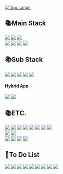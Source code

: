 
<!-- <img src="https://img.shields.io/badge/쓰고자하는_텍스트-컬러코드?style=flat-square&logo=simpleicons에서_아이콘이름&logoColor=white"/></a>&nbsp  -->
<!-- 배지 https://shields.io/ 아이콘 https://simpleicons.org/ -->
<!-- https://github.com/anuraghazra/github-readme-stats -->
[![Top Langs](https://github-readme-stats.vercel.app/api/top-langs/?username=leeduhan&layout=compact)](https://github.com/anuraghazra/github-readme-stats)

## 📚Main Stack
<div align=>
  <img src="https://img.shields.io/badge/html5-E34F26?style=for-the-badge&logo=html5&logoColor=white">
  <img src="https://img.shields.io/badge/javascript-F7DF1E?style=for-the-badge&logo=javascript&logoColor=black">
  <img src="https://img.shields.io/badge/css3-1572B6?style=for-the-badge&logo=css3&logoColor=white">
</div>
<div align=>
  <img src="https://img.shields.io/badge/vue-4FC08D?style=for-the-badge&logo=vue.js&logoColor=white">
  <img src="https://img.shields.io/badge/nuxt-00DC82?style=for-the-badge&logo=nuxtdotjs&logoColor=white">
  <img src="https://img.shields.io/badge/react-61DAFB?style=for-the-badge&logo=react&logoColor=black"> 
  <img src="https://img.shields.io/badge/next.js-000000?style=for-the-badge&logo=nextdotjs&logoColor=white"> 
</div>

## 📚Sub Stack

#### 
<div align=>
  <img src="https://img.shields.io/badge/github-181717?style=for-the-badge&logo=github&logoColor=white">
  <img src="https://img.shields.io/badge/gatsby-663399?style=for-the-badge&logo=gatsby&logoColor=white">
  <img src="https://img.shields.io/badge/radixui-161618?style=for-the-badge&logo=radixui&logoColor=white">
  <img src="https://img.shields.io/badge/tailwindcss-06B6D4?style=for-the-badge&logo=tailwindcss&logoColor=white">
  <img src="https://img.shields.io/badge/typescript-3178C6?style=for-the-badge&logo=typescript&logoColor=black"> 
</div>

#### Hybrid App
<div align=>
  <a href="https://cordova.apache.org/"><img src="https://img.shields.io/badge/apache cordova-E8E8E8?style=for-the-badge&logo=apachecordova&logoColor=black"></a>
  <a href="https://quasar.dev/"><img src="https://img.shields.io/badge/quasar-1976D2?style=for-the-badge&logo=quasar&logoColor=white"></a>
</div>

## 📚ETC.
<div>
  <img src="https://img.shields.io/badge/styledcomponents-DB7093?style=for-the-badge&logo=styledcomponents&logoColor=white"> 
  <img src="https://img.shields.io/badge/sass-CC6699?style=for-the-badge&logo=sass&logoColor=white"> 
  <img src="https://img.shields.io/badge/webpack-8DD6F9?style=for-the-badge&logo=webpack&logoColor=white">
  <img src="https://img.shields.io/badge/babel-F9DC3E?style=for-the-badge&logo=babel&logoColor=black"> 
  <img src="https://img.shields.io/badge/gulp-CF4647?style=for-the-badge&logo=gulp&logoColor=white">
  <img src="https://img.shields.io/badge/ant design-0170FE?style=for-the-badge&logo=antdesign&logoColor=white">
  <img src="https://img.shields.io/badge/fontawesome-339AF0?style=for-the-badge&logo=fontawesome&logoColor=white">
  <img src="https://img.shields.io/badge/bootstrap-7952B3?style=for-the-badge&logo=bootstrap&logoColor=white">
</div>
<div align=>
  <img src="https://img.shields.io/badge/node.js-339933?style=for-the-badge&logo=Node.js&logoColor=white">
  <img src="https://img.shields.io/badge/influxdb-22ADF6?style=for-the-badge&logo=influxdb&logoColor=white"
</div>

<div align=>
  <a href="https://sentry.io/welcome/"><img src="https://img.shields.io/badge/sentry-362D59?style=for-the-badge&logo=sentry&logoColor=white"></a>
  <img src="https://img.shields.io/badge/amplitude-005AF0?style=for-the-badge&logo=amplitude&logoColor=white">
  <img src="https://img.shields.io/badge/braze-000000?style=for-the-badge&logo=braze&logoColor=white">
  <img src="https://img.shields.io/badge/google analytics-E37400?style=for-the-badge&logo=googleanalytics&logoColor=white">
</div>

## 🔭To Do List
<div align=>
  <a href="https://nativescript.org/"><img src="https://img.shields.io/badge/nativescript-3655FF?style=for-the-badge&logo=nativescript&logoColor=white"></a>
  <a href="https://flutter.dev/"><img src="https://img.shields.io/badge/flutter-02569B?style=for-the-badge&logo=flutter&logoColor=white"></a>
  <img src="https://img.shields.io/badge/graphql-E10098?style=for-the-badge&logo=graphql&logoColor=white">
  <img src="https://img.shields.io/badge/apollographql-311C87?style=for-the-badge&logo=apollographql&logoColor=white">
  <img src="https://img.shields.io/badge/figma-F24E1E?style=for-the-badge&logo=figma&logoColor=white">
  <img src="https://img.shields.io/badge/notion-000000?style=for-the-badge&logo=notion&logoColor=white">
  <img src="https://img.shields.io/badge/githubactions-2088FF?style=for-the-badge&logo=githubactions&logoColor=white">
  <img src="https://img.shields.io/badge/vercel-000000?style=for-the-badge&logo=vercel&logoColor=white">
  <img src="https://img.shields.io/badge/reactivex-B7178C?style=for-the-badge&logo=reactivex&logoColor=white">
</div>
<!--
**leeduhan/leeduhan** is a ✨ _special_ ✨ repository because its `README.md` (this file) appears on your GitHub profile.

Here are some ideas to get you started:

- 🔭 I’m currently working on ...
- 🌱 I’m currently learning ...
- 👯 I’m looking to collaborate on ...
- 🤔 I’m looking for help with ...
- 💬 Ask me about ...
- 📫 How to reach me: ...
- 😄 Pronouns: ...
- ⚡ Fun fact: ...
-->
